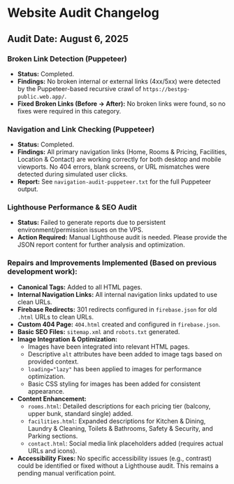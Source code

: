 # Website Audit Changelog

## Audit Date: August 6, 2025

### Broken Link Detection (Puppeteer)

*   **Status:** Completed.
*   **Findings:** No broken internal or external links (4xx/5xx) were detected by the Puppeteer-based recursive crawl of `https://bestpg-public.web.app/`.
*   **Fixed Broken Links (Before → After):** No broken links were found, so no fixes were required in this category.

### Navigation and Link Checking (Puppeteer)

*   **Status:** Completed.
*   **Findings:** All primary navigation links (Home, Rooms & Pricing, Facilities, Location & Contact) are working correctly for both desktop and mobile viewports. No 404 errors, blank screens, or URL mismatches were detected during simulated user clicks.
*   **Report:** See `navigation-audit-puppeteer.txt` for the full Puppeteer output.

### Lighthouse Performance & SEO Audit

*   **Status:** Failed to generate reports due to persistent environment/permission issues on the VPS.
*   **Action Required:** Manual Lighthouse audit is needed. Please provide the JSON report content for further analysis and optimization.

### Repairs and Improvements Implemented (Based on previous development work):

*   **Canonical Tags:** Added to all HTML pages.
*   **Internal Navigation Links:** All internal navigation links updated to use clean URLs.
*   **Firebase Redirects:** 301 redirects configured in `firebase.json` for old `.html` URLs to clean URLs.
*   **Custom 404 Page:** `404.html` created and configured in `firebase.json`.
*   **Basic SEO Files:** `sitemap.xml` and `robots.txt` generated.
*   **Image Integration & Optimization:**
    *   Images have been integrated into relevant HTML pages.
    *   Descriptive `alt` attributes have been added to image tags based on provided context.
    *   `loading="lazy"` has been applied to images for performance optimization.
    *   Basic CSS styling for images has been added for consistent appearance.
*   **Content Enhancement:**
    *   `rooms.html`: Detailed descriptions for each pricing tier (balcony, upper bunk, standard single) added.
    *   `facilities.html`: Expanded descriptions for Kitchen & Dining, Laundry & Cleaning, Toilets & Bathrooms, Safety & Security, and Parking sections.
    *   `contact.html`: Social media link placeholders added (requires actual URLs and icons).
*   **Accessibility Fixes:** No specific accessibility issues (e.g., contrast) could be identified or fixed without a Lighthouse audit. This remains a pending manual verification point.